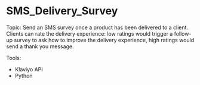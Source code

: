 # SMS_Delivery_Survey

Topic: Send an SMS survey once a product has been delivered to a client. Clients can rate the delivery experience: low ratings would trigger a follow-up survey to ask how to improve the delivery experience, high ratings would send a thank you message.

Tools:
- Klaviyo API
- Python



